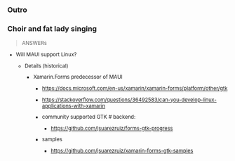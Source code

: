 ### Outro
### Choir and fat lady singing

<small>

> ANSWERs

*   Will MAUI support Linux?

    *   Details (historical)

        *   Xamarin.Forms predecessor of MAUI

            *   https://docs.microsoft.com/en-us/xamarin/xamarin-forms/platform/other/gtk
    
            *   https://stackoverflow.com/questions/36492583/can-you-develop-linux-applications-with-xamarin

            *   community supported GTK # backend:

                *   https://github.com/jsuarezruiz/forms-gtk-progress

            *   samples 

                *   https://github.com/jsuarezruiz/xamarin-forms-gtk-samples
</small>